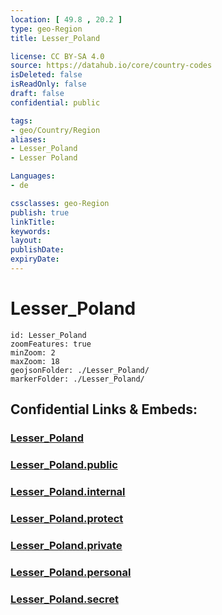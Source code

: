 ```yaml
---
location: [ 49.8 , 20.2 ] 
type: geo-Region
title: Lesser_Poland

license: CC BY-SA 4.0
source: https://datahub.io/core/country-codes
isDeleted: false
isReadOnly: false
draft: false
confidential: public

tags:
- geo/Country/Region
aliases:
- Lesser_Poland
- Lesser Poland

Languages:
- de

cssclasses: geo-Region
publish: true
linkTitle: 
keywords: 
layout: 
publishDate: 
expiryDate: 
---
```


# Lesser_Poland

```leaflet
id: Lesser_Poland
zoomFeatures: true 
minZoom: 2 
maxZoom: 18
geojsonFolder: ./Lesser_Poland/
markerFolder: ./Lesser_Poland/
```


## Confidential Links & Embeds: 

### [Lesser_Poland](/_Standards/Earth/Continent/Europe/Europe~East/Poland/Provinces~Poland/Lesser_Poland.md) 

### [Lesser_Poland.public](/_public/Earth/Continent/Europe/Europe~East/Poland/Provinces~Poland/Lesser_Poland.public.md) 

### [Lesser_Poland.internal](/_internal/Earth/Continent/Europe/Europe~East/Poland/Provinces~Poland/Lesser_Poland.internal.md) 

### [Lesser_Poland.protect](/_protect/Earth/Continent/Europe/Europe~East/Poland/Provinces~Poland/Lesser_Poland.protect.md) 

### [Lesser_Poland.private](/_private/Earth/Continent/Europe/Europe~East/Poland/Provinces~Poland/Lesser_Poland.private.md) 

### [Lesser_Poland.personal](/_personal/Earth/Continent/Europe/Europe~East/Poland/Provinces~Poland/Lesser_Poland.personal.md) 

### [Lesser_Poland.secret](/_secret/Earth/Continent/Europe/Europe~East/Poland/Provinces~Poland/Lesser_Poland.secret.md)

